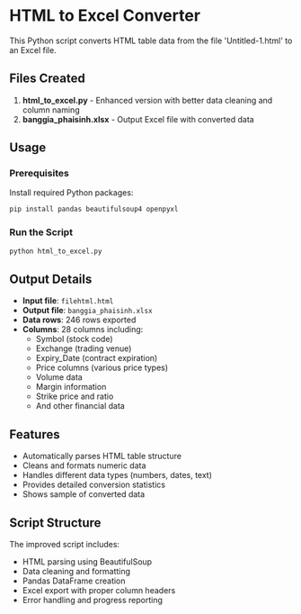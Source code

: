 # HTML to Excel Converter

This Python script converts HTML table data from the file 'Untitled-1.html' to an Excel file.

## Files Created

1. **html_to_excel.py** - Enhanced version with better data cleaning and column naming
2. **banggia_phaisinh.xlsx** - Output Excel file with converted data

## Usage

### Prerequisites
Install required Python packages:
```bash
pip install pandas beautifulsoup4 openpyxl
```

### Run the Script
```bash
python html_to_excel.py
```

## Output Details

- **Input file**: `filehtml.html`
- **Output file**: `banggia_phaisinh.xlsx`
- **Data rows**: 246 rows exported
- **Columns**: 28 columns including:
  - Symbol (stock code)
  - Exchange (trading venue)
  - Expiry_Date (contract expiration)
  - Price columns (various price types)
  - Volume data
  - Margin information
  - Strike price and ratio
  - And other financial data

## Features

- Automatically parses HTML table structure
- Cleans and formats numeric data
- Handles different data types (numbers, dates, text)
- Provides detailed conversion statistics
- Shows sample of converted data

## Script Structure

The improved script includes:
- HTML parsing using BeautifulSoup
- Data cleaning and formatting
- Pandas DataFrame creation
- Excel export with proper column headers
- Error handling and progress reporting
